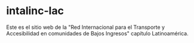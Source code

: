 # intalinc-lac

Este es el sitio web de la "Red Internacional para el Transporte y Accesibilidad en comunidades de Bajos Ingresos" capítulo Latinoamérica. 

